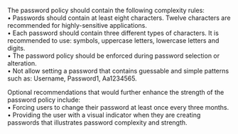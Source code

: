 The password policy should contain the following complexity rules:  
•	Passwords should contain at least eight characters. Twelve characters are recommended for highly-sensitive applications.   
•	Each password should contain three different types of characters. It is recommended to use: symbols, uppercase letters, lowercase letters and digits.   
•	The password policy should be enforced during password selection or alteration.  
•	Not allow setting a password that contains guessable and simple patterns such as: Username, Password1, Aa1234565.

Optional recommendations that would further enhance the strength of the password policy include:    
•	Forcing users to change their password at least once every three months.   
•	Providing the user with a visual indicator when they are creating passwords that illustrates password complexity and strength.  
